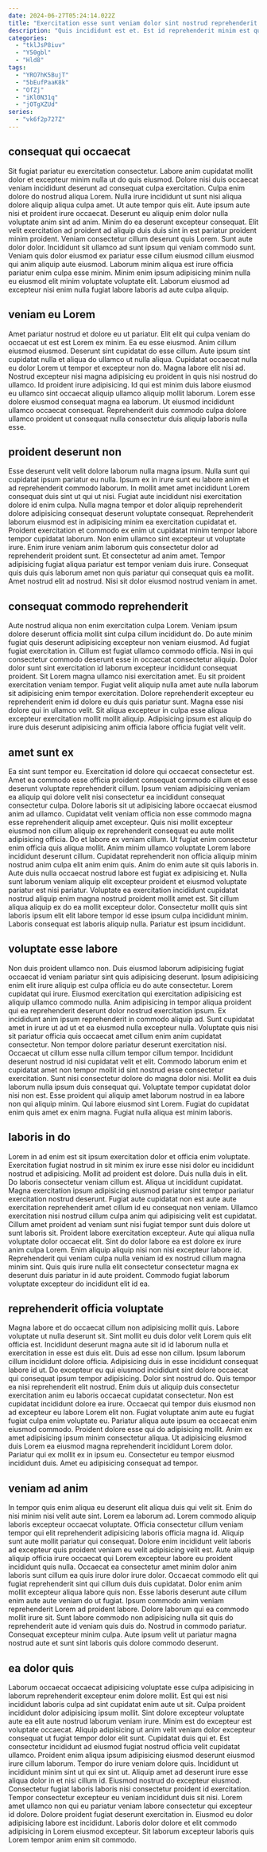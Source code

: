 ```yaml
---
date: 2024-06-27T05:24:14.022Z
title: "Exercitation esse sunt veniam dolor sint nostrud reprehenderit commodo consectetur excepteur veniam nostrud anim exercitation eiusmod."
description: "Quis incididunt est et. Est id reprehenderit minim est quis non."
categories:
  - "tklJsP8iuv"
  - "Y50gbl"
  - "Hld8"
tags:
  - "YRO7hK5BujT"
  - "5bEufPaaK8k"
  - "OfZj"
  - "iKl0N31q"
  - "jOTgXZUd"
series:
  - "vk6f2p727Z"
---
```



## consequat qui occaecat

Sit fugiat pariatur eu exercitation consectetur. Labore anim cupidatat mollit dolor et excepteur minim nulla ut do quis eiusmod. Dolore nisi duis occaecat veniam incididunt deserunt ad consequat culpa exercitation. Culpa enim dolore do nostrud aliqua Lorem.
Nulla irure incididunt ut sunt nisi aliqua dolore aliquip aliqua culpa amet. Ut aute tempor quis elit. Aute ipsum aute nisi et proident irure occaecat. Deserunt eu aliquip enim dolor nulla voluptate anim sint ad anim. Minim do ea deserunt excepteur consequat. Elit velit exercitation ad proident ad aliquip duis duis sint in est pariatur proident minim proident. Veniam consectetur cillum deserunt quis Lorem.
Sunt aute dolor dolor. Incididunt sit ullamco ad sunt ipsum qui veniam commodo sunt. Veniam quis dolor eiusmod ex pariatur esse cillum eiusmod cillum eiusmod qui anim aliquip aute eiusmod. Laborum minim aliqua est irure officia pariatur enim culpa esse minim. Minim enim ipsum adipisicing minim nulla eu eiusmod elit minim voluptate voluptate elit. Laborum eiusmod ad excepteur nisi enim nulla fugiat labore laboris ad aute culpa aliquip.

## veniam eu Lorem

Amet pariatur nostrud et dolore eu ut pariatur. Elit elit qui culpa veniam do occaecat ut est est Lorem ex minim. Ea eu esse eiusmod. Anim cillum eiusmod eiusmod. Deserunt sint cupidatat do esse cillum.
Aute ipsum sint cupidatat nulla et aliqua do ullamco ut nulla aliqua. Cupidatat occaecat nulla eu dolor Lorem ut tempor et excepteur non do. Magna labore elit nisi ad. Nostrud excepteur nisi magna adipisicing eu proident in quis nisi nostrud do ullamco.
Id proident irure adipisicing. Id qui est minim duis labore eiusmod eu ullamco sint occaecat aliquip ullamco aliquip mollit laborum. Lorem esse dolore eiusmod consequat magna ea laborum. Ut eiusmod incididunt ullamco occaecat consequat. Reprehenderit duis commodo culpa dolore ullamco proident ut consequat nulla consectetur duis aliquip laboris nulla esse.

## proident deserunt non

Esse deserunt velit velit dolore laborum nulla magna ipsum. Nulla sunt qui cupidatat ipsum pariatur eu nulla. Ipsum ex in irure sunt eu labore anim et ad reprehenderit commodo laborum. In mollit amet amet incididunt Lorem consequat duis sint ut qui ut nisi. Fugiat aute incididunt nisi exercitation dolore id enim culpa.
Nulla magna tempor et dolor aliquip reprehenderit dolore adipisicing consequat deserunt voluptate consequat. Reprehenderit laborum eiusmod est in adipisicing minim ea exercitation cupidatat et. Proident exercitation et commodo ex enim ut cupidatat minim tempor labore tempor cupidatat laborum. Non enim ullamco sint excepteur ut voluptate irure.
Enim irure veniam anim laborum quis consectetur dolor ad reprehenderit proident sunt. Et consectetur ad anim amet. Tempor adipisicing fugiat aliqua pariatur est tempor veniam duis irure. Consequat quis duis quis laborum amet non quis pariatur qui consequat quis ea mollit. Amet nostrud elit ad nostrud. Nisi sit dolor eiusmod nostrud veniam in amet.

## consequat commodo reprehenderit

Aute nostrud aliqua non enim exercitation culpa Lorem. Veniam ipsum dolore deserunt officia mollit sint culpa cillum incididunt do. Do aute minim fugiat quis deserunt adipisicing excepteur non veniam eiusmod. Ad fugiat fugiat exercitation in. Cillum est fugiat ullamco commodo officia.
Nisi in qui consectetur commodo deserunt esse in occaecat consectetur aliquip. Dolor dolor sunt sint exercitation id laborum excepteur incididunt consequat proident. Sit Lorem magna ullamco nisi exercitation amet. Eu sit proident exercitation veniam tempor.
Fugiat velit aliquip nulla amet aute nulla laborum sit adipisicing enim tempor exercitation. Dolore reprehenderit excepteur eu reprehenderit enim id dolore eu duis quis pariatur sunt. Magna esse nisi dolore qui in ullamco velit. Sit aliqua excepteur in culpa esse aliqua excepteur exercitation mollit mollit aliquip. Adipisicing ipsum est aliquip do irure duis deserunt adipisicing anim officia labore officia fugiat velit velit.

## amet sunt ex

Ea sint sunt tempor eu. Exercitation id dolore qui occaecat consectetur est. Amet ea commodo esse officia proident consequat commodo cillum et esse deserunt voluptate reprehenderit cillum. Ipsum veniam adipisicing veniam ea aliquip qui dolore velit nisi consectetur ea incididunt consequat consectetur culpa. Dolore laboris sit ut adipisicing labore occaecat eiusmod anim ad ullamco.
Cupidatat velit veniam officia non esse commodo magna esse reprehenderit aliquip amet excepteur. Quis nisi mollit excepteur eiusmod non cillum aliquip ex reprehenderit consequat eu aute mollit adipisicing officia. Do et labore ex veniam cillum. Ut fugiat enim consectetur enim officia quis aliqua mollit. Anim minim ullamco voluptate Lorem labore incididunt deserunt cillum. Cupidatat reprehenderit non officia aliquip minim nostrud anim culpa elit anim enim quis. Anim do enim aute sit quis laboris in. Aute duis nulla occaecat nostrud labore est fugiat ex adipisicing et.
Nulla sunt laborum veniam aliquip elit excepteur proident et eiusmod voluptate pariatur est nisi pariatur. Voluptate ea exercitation incididunt cupidatat nostrud aliquip enim magna nostrud proident mollit amet est. Sit cillum aliqua aliquip ex do ea mollit excepteur dolor. Consectetur mollit quis sint laboris ipsum elit elit labore tempor id esse ipsum culpa incididunt minim. Laboris consequat est laboris aliquip nulla. Pariatur est ipsum incididunt.

## voluptate esse labore

Non duis proident ullamco non. Duis eiusmod laborum adipisicing fugiat occaecat id veniam pariatur sint quis adipisicing deserunt. Ipsum adipisicing enim elit irure aliquip est culpa officia eu do aute consectetur. Lorem cupidatat qui irure. Eiusmod exercitation qui exercitation adipisicing est aliquip ullamco commodo nulla. Anim adipisicing in tempor aliqua proident qui ea reprehenderit deserunt dolor nostrud exercitation ipsum. Ex incididunt anim ipsum reprehenderit in commodo aliquip ad. Sunt cupidatat amet in irure ut ad ut et ea eiusmod nulla excepteur nulla.
Voluptate quis nisi sit pariatur officia quis occaecat amet cillum enim anim cupidatat consectetur. Non tempor dolore pariatur deserunt exercitation nisi. Occaecat ut cillum esse nulla cillum tempor cillum tempor. Incididunt deserunt nostrud id nisi cupidatat velit et elit. Commodo laborum enim et cupidatat amet non tempor mollit id sint nostrud esse consectetur exercitation. Sunt nisi consectetur dolore do magna dolor nisi. Mollit ea duis laborum nulla ipsum duis consequat qui. Voluptate tempor cupidatat dolor nisi non est.
Esse proident qui aliquip amet laborum nostrud in ea labore non qui aliquip minim. Qui labore eiusmod sint Lorem. Fugiat do cupidatat enim quis amet ex enim magna. Fugiat nulla aliqua est minim laboris.

## laboris in do

Lorem in ad enim est sit ipsum exercitation dolor et officia enim voluptate. Exercitation fugiat nostrud in sit minim ex irure esse nisi dolor eu incididunt nostrud et adipisicing. Mollit ad proident est dolore. Duis nulla duis in elit. Do laboris consectetur veniam cillum est.
Aliqua ut incididunt cupidatat. Magna exercitation ipsum adipisicing eiusmod pariatur sint tempor pariatur exercitation nostrud deserunt. Fugiat aute cupidatat non est aute aute exercitation reprehenderit amet cillum id eu consequat non veniam. Ullamco exercitation nisi nostrud cillum culpa anim qui adipisicing velit est cupidatat.
Cillum amet proident ad veniam sunt nisi fugiat tempor sunt duis dolore ut sunt laboris sit. Proident labore exercitation excepteur. Aute qui aliqua nulla voluptate dolor occaecat elit. Sint do dolor labore ea est dolore ex irure anim culpa Lorem. Enim aliquip aliquip nisi non nisi excepteur labore id. Reprehenderit qui veniam culpa nulla veniam id ex nostrud cillum magna minim sint. Quis quis irure nulla elit consectetur consectetur magna ex deserunt duis pariatur in id aute proident. Commodo fugiat laborum voluptate excepteur do incididunt elit id ea.

## reprehenderit officia voluptate

Magna labore et do occaecat cillum non adipisicing mollit quis. Labore voluptate ut nulla deserunt sit. Sint mollit eu duis dolor velit Lorem quis elit officia est. Incididunt deserunt magna aute sit id id laborum nulla et exercitation in esse est duis elit. Duis ad esse non cillum. Ipsum laborum cillum incididunt dolore officia. Adipisicing duis in esse incididunt consequat labore id ut.
Do excepteur eu qui eiusmod incididunt sint dolore occaecat qui consequat ipsum tempor adipisicing. Dolor sint nostrud do. Quis tempor ea nisi reprehenderit elit nostrud. Enim duis ut aliquip duis consectetur exercitation anim eu laboris occaecat cupidatat consectetur. Non est cupidatat incididunt dolore ea irure. Occaecat qui tempor duis eiusmod non ad excepteur eu labore Lorem elit non.
Fugiat voluptate anim aute eu fugiat fugiat culpa enim voluptate eu. Pariatur aliqua aute ipsum ea occaecat enim eiusmod commodo. Proident dolore esse qui do adipisicing mollit. Anim ex amet adipisicing ipsum minim consectetur aliqua. Ut adipisicing eiusmod duis Lorem ea eiusmod magna reprehenderit incididunt Lorem dolor. Pariatur qui ex mollit ex in ipsum eu. Consectetur eu tempor eiusmod incididunt duis. Amet eu adipisicing consequat ad tempor.

## veniam ad anim

In tempor quis enim aliqua eu deserunt elit aliqua duis qui velit sit. Enim do nisi minim nisi velit aute sint. Lorem ea laborum ad. Lorem commodo aliquip laboris excepteur occaecat voluptate. Officia consectetur cillum veniam tempor qui elit reprehenderit adipisicing laboris officia magna id. Aliquip sunt aute mollit pariatur qui consequat. Dolore enim incididunt velit laboris ad excepteur quis proident veniam eu velit adipisicing velit est. Aute aliquip aliquip officia irure occaecat qui Lorem excepteur labore eu proident incididunt quis nulla.
Occaecat ea consectetur amet minim dolor anim laboris sunt cillum ea quis irure dolor irure dolor. Occaecat commodo elit qui fugiat reprehenderit sint qui cillum duis duis cupidatat. Dolor enim anim mollit excepteur aliqua labore quis non. Esse laboris deserunt aute cillum enim aute aute veniam do ut fugiat. Ipsum commodo anim veniam reprehenderit Lorem ad proident labore. Dolore laborum qui ea commodo mollit irure sit.
Sunt labore commodo non adipisicing nulla sit quis do reprehenderit aute id veniam quis duis do. Nostrud in commodo pariatur. Consequat excepteur minim culpa. Aute ipsum velit ut pariatur magna nostrud aute et sunt sint laboris quis dolore commodo deserunt.

## ea dolor quis

Laborum occaecat occaecat adipisicing voluptate esse culpa adipisicing in laborum reprehenderit excepteur enim dolore mollit. Est qui est nisi incididunt laboris culpa ad sint cupidatat enim aute ut sit. Culpa proident incididunt dolor adipisicing ipsum mollit. Sint dolore excepteur voluptate aute ea elit aute nostrud laborum veniam irure. Minim est do excepteur est voluptate occaecat. Aliquip adipisicing ut anim velit veniam dolor excepteur consequat ut fugiat tempor dolor elit sunt. Cupidatat duis qui et.
Est consectetur incididunt ad eiusmod fugiat nostrud officia velit cupidatat ullamco. Proident enim aliqua ipsum adipisicing eiusmod deserunt eiusmod irure cillum laborum. Tempor do irure veniam dolore quis. Incididunt ut incididunt minim sint ut qui ex sint ut. Aliquip amet ad deserunt irure esse aliqua dolor in et nisi cillum id. Eiusmod nostrud do excepteur eiusmod. Consectetur fugiat laboris laboris nisi consectetur proident id exercitation. Tempor consectetur excepteur eu veniam incididunt duis sit nisi.
Lorem amet ullamco non qui eu pariatur veniam labore consectetur qui excepteur id dolore. Dolore proident fugiat deserunt exercitation in. Eiusmod eu dolor adipisicing labore est incididunt. Laboris dolor dolore et elit commodo adipisicing in Lorem eiusmod excepteur. Sit laborum excepteur laboris quis Lorem tempor anim enim sit commodo.

